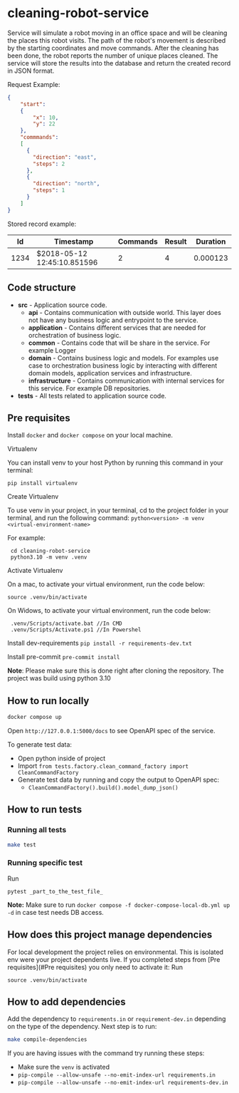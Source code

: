 # cleaning-robot-service

Service will simulate a robot moving in an office space and will be cleaning the places this robot visits. The path of the robot's movement is
described by the starting coordinates and move commands. After the cleaning has been done, the robot reports the number of unique places cleaned.
The service will store the results into the database and return the created record in JSON format.


Request Example:
````json
{
    "start": 
    {
        "x": 10,
        "y": 22
    },
    "commmands": 
    [
      {
        "direction": "east",
        "steps": 2
      },
      {
        "direction": "north",
        "steps": 1
      } 
    ]
}
````
Stored record example:

| Id    | Timestamp | Commands | Result |Duration |
| -------- |-----------|----------|--------|-------|
| 1234  | $2018-05-12 12:45:10.851596      | 2        | 4      |0.000123      |

## Code structure

- **src** - Application source code.
  - **api** - Contains communication with outside world. This layer does not have any business logic and entrypoint to the service.
  - **application** - Contains different services that are needed for orchestration of business logic.
  - **common** - Contains code that will be share in the service. For example Logger 
  - **domain** - Contains business logic and models. For examples use case to orchestration business logic by interacting with different domain models, application services and infrastructure. 
  - **infrastructure** - Contains communication with internal services for this service. For example DB repositories.
- **tests** - All tests related to application source code.

## Pre requisites

Install `docker` and `docker compose` on your local machine.

Virtualenv

You can install venv to your host Python by running this command in your terminal:

````
pip install virtualenv
````

Create Virtualenv

To use venv in your project, in your terminal, cd to the project folder in your terminal, and run the following command:
`python<version> -m venv <virtual-environment-name>`

For example:
````
 cd cleaning-robot-service
 python3.10 -m venv .venv
````

Activate Virtualenv

On a mac, to activate your virtual environment, run the code below:
````
source .venv/bin/activate
````
On Widows, to activate your virtual environment, run the code below:
````
 .venv/Scripts/activate.bat //In CMD
 .venv/Scripts/Activate.ps1 //In Powershel
````

Install dev-requirements `pip install -r requirements-dev.txt`

Install pre-commit `pre-commit install`

**Note**: Please make sure this is done right after cloning the repository. The project was build using python 3.10

## How to run locally

```bash
docker compose up
````

Open `http://127.0.0.1:5000/docs` to see OpenAPI spec of the service.

To generate test data:
- Open python inside of project 
- Import `from tests.factory.clean_command_factory import CleanCommandFactory`
- Generate test data by running and copy the output to OpenAPI spec:
  - `CleanCommandFactory().build().model_dump_json()`

## How to run tests

### Running all tests

````bash
make test
````

### Running specific test

Run 
````
pytest _part_to_the_test_file_
````

**Note:** Make sure to run `docker compose -f docker-compose-local-db.yml up -d` in case test needs DB access.

## How does this project manage dependencies

For local development the project relies on environmental. This is isolated env were your project dependents live. 
If you completed steps from [Pre requisites](#Pre requisites) you only need to activate it:
Run
````
source .venv/bin/activate
````

## How to add dependencies

Add the dependency to `requirements.in` or `requirement-dev.in` depending on the type of the dependency. 
Next step is to run:
````bash
make compile-dependencies
````

If you are having issues with the command try running these steps:
- Make sure the `venv` is activated
- `pip-compile --allow-unsafe --no-emit-index-url requirements.in`
- `pip-compile --allow-unsafe --no-emit-index-url requirements-dev.in`